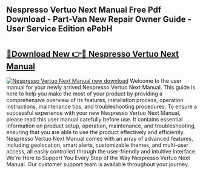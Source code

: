 ## Nespresso Vertuo Next Manual Free Pdf Download - Part-Van New Repair Owner Guide - User Service Edition ePebH

# <h2><a href="http://cf13426.oget.top/?id=Nespresso+Vertuo+Next+Manual">🔗Download New 👉🔴 Nespresso Vertuo Next Manual</a></h2>

[![Nespresso Vertuo Next Manual new download](https://i.imgur.com/5g1atiW.png)](http://cf13426.oget.top/?id=Nespresso+Vertuo+Next+Manual)
Welcome to the user manual for your newly arrived Nespresso Vertuo Next Manual. This guide is here to help you make the most of your product by providing a comprehensive overview of its features, installation process, operation instructions, maintenance tips, and troubleshooting procedures. To ensure a successful experience with your new Nespresso Vertuo Next Manual, please read this user manual carefully before use. It contains essential information on product setup, operation, maintenance, and troubleshooting, ensuring that you are able to use the product effectively and efficiently. Nespresso Vertuo Next Manual comes with an array of advanced features, including geolocation, smart alerts, customizable themes, and multi-user access, all easily controlled through the user-friendly and intuitive interface. We're Here to Support You Every Step of the Way Nespresso Vertuo Next Manual. Our customer support team is available throughout your journey.
